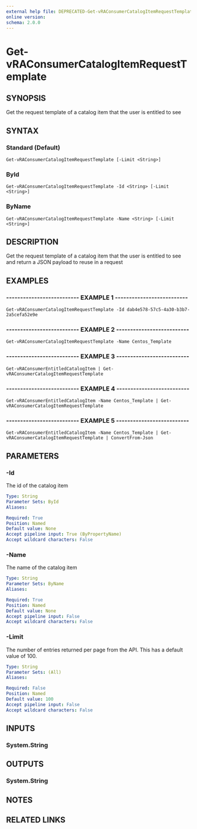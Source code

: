 ```yaml
---
external help file: DEPRECATED-Get-vRAConsumerCatalogItemRequestTemplate-help.xml
online version: 
schema: 2.0.0
---
```


# Get-vRAConsumerCatalogItemRequestTemplate

## SYNOPSIS
Get the request template of a catalog item that the user is entitled to see

## SYNTAX

### Standard (Default)
```
Get-vRAConsumerCatalogItemRequestTemplate [-Limit <String>]
```

### ById
```
Get-vRAConsumerCatalogItemRequestTemplate -Id <String> [-Limit <String>]
```

### ByName
```
Get-vRAConsumerCatalogItemRequestTemplate -Name <String> [-Limit <String>]
```

## DESCRIPTION
Get the request template of a catalog item that the user is entitled to see and return a JSON payload to reuse in a request

## EXAMPLES

### -------------------------- EXAMPLE 1 --------------------------
```
Get-vRAConsumerCatalogItemRequestTemplate -Id dab4e578-57c5-4a30-b3b7-2a5cefa52e9e
```

### -------------------------- EXAMPLE 2 --------------------------
```
Get-vRAConsumerCatalogItemRequestTemplate -Name Centos_Template
```

### -------------------------- EXAMPLE 3 --------------------------
```
Get-vRAConsumerEntitledCatalogItem | Get-vRAConsumerCatalogItemRequestTemplate
```

### -------------------------- EXAMPLE 4 --------------------------
```
Get-vRAConsumerEntitledCatalogItem -Name Centos_Template | Get-vRAConsumerCatalogItemRequestTemplate
```

### -------------------------- EXAMPLE 5 --------------------------
```
Get-vRAConsumerEntitledCatalogItem -Name Centos_Template | Get-vRAConsumerCatalogItemRequestTemplate | ConvertFrom-Json
```

## PARAMETERS

### -Id
The id of the catalog item

```yaml
Type: String
Parameter Sets: ById
Aliases: 

Required: True
Position: Named
Default value: None
Accept pipeline input: True (ByPropertyName)
Accept wildcard characters: False
```

### -Name
The name of the catalog item

```yaml
Type: String
Parameter Sets: ByName
Aliases: 

Required: True
Position: Named
Default value: None
Accept pipeline input: False
Accept wildcard characters: False
```

### -Limit
The number of entries returned per page from the API.
This has a default value of 100.

```yaml
Type: String
Parameter Sets: (All)
Aliases: 

Required: False
Position: Named
Default value: 100
Accept pipeline input: False
Accept wildcard characters: False
```

## INPUTS

### System.String

## OUTPUTS

### System.String

## NOTES

## RELATED LINKS

